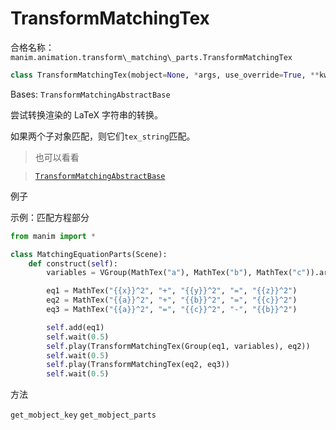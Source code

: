 # TransformMatchingTex 

合格名称：`manim.animation.transform\_matching\_parts.TransformMatchingTex`

```py
class TransformMatchingTex(mobject=None, *args, use_override=True, **kwargs)
```

Bases: `TransformMatchingAbstractBase`

尝试转换渲染的 LaTeX 字符串的转换。

如果两个子对象匹配，则它们`tex_string`匹配。

> 也可以看看

> [`TransformMatchingAbstractBase`]()


例子

示例：匹配方程部分

```py
from manim import *

class MatchingEquationParts(Scene):
    def construct(self):
        variables = VGroup(MathTex("a"), MathTex("b"), MathTex("c")).arrange_submobjects().shift(UP)

        eq1 = MathTex("{{x}}^2", "+", "{{y}}^2", "=", "{{z}}^2")
        eq2 = MathTex("{{a}}^2", "+", "{{b}}^2", "=", "{{c}}^2")
        eq3 = MathTex("{{a}}^2", "=", "{{c}}^2", "-", "{{b}}^2")

        self.add(eq1)
        self.wait(0.5)
        self.play(TransformMatchingTex(Group(eq1, variables), eq2))
        self.wait(0.5)
        self.play(TransformMatchingTex(eq2, eq3))
        self.wait(0.5)
```


方法

`get_mobject_key`
`get_mobject_parts`
